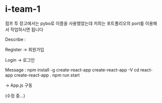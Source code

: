 # i-team-1


점프 투 장고에서는 pybo로 이름을 사용했었는데 저희는 포트폴리오의 port를 이용해서 작업하시면 됩니다

Describe :

Register -> 회원가입

Login -> 로그인 


Message : 
npm install -g create-react-app
create-react-app -V
cd react-app
create-react-app .
npm run start

-> App.js 구동

(수정 중...)
